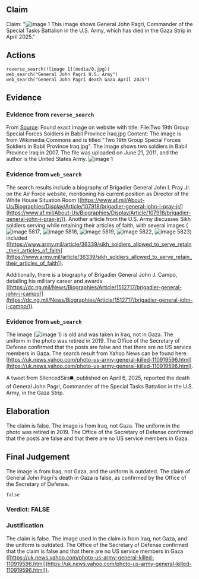 ## Claim
Claim: "![image 1](media/0.jpg) This image shows General John Pagri, Commander of the Special Tasks Battalion in the U.S. Army, which has died in the Gaza Strip in April 2025."

## Actions
```
reverse_search(![image 1](media/0.jpg))
web_search("General John Pagri U.S. Army")
web_search("General John Pagri death Gaza April 2025")
```

## Evidence
### Evidence from `reverse_search`
From [Source](https://en.wikipedia.org/wiki/File:Two_19th_Group_Special_Forces_Soldiers_in_Babil_Province_Iraq.jpg): Found exact image on website with title: File:Two 19th Group Special Forces Soldiers in Babil Province Iraq.jpg
Content: The image is from Wikimedia Commons and is titled "Two 19th Group Special Forces Soldiers in Babil Province Iraq.jpg". The image shows two soldiers in Babil Province Iraq in 2007. The file was uploaded on June 21, 2011, and the author is the United States Army. ![image 1](media/0.jpg)


### Evidence from `web_search`
The search results include a biography of Brigadier General John I. Pray Jr. on the Air Force website, mentioning his current position as Director of the White House Situation Room ([https://www.af.mil/About-Us/Biographies/Display/Article/107918/brigadier-general-john-i-pray-jr/](https://www.af.mil/About-Us/Biographies/Display/Article/107918/brigadier-general-john-i-pray-jr/)). Another article from the U.S. Army discusses Sikh soldiers serving while retaining their articles of faith, with several images (![image 5817](media/2025-08-29_19-28-1756495728-701519.jpg), ![image 5818](media/2025-08-29_19-28-1756495729-773948.jpg), ![image 5819](media/2025-08-29_19-28-1756495732-081249.jpg), ![image 5822](media/2025-08-29_19-28-1756495733-564827.jpg), ![image 5823](media/2025-08-29_19-28-1756495734-427775.jpg)) included ([https://www.army.mil/article/36339/sikh_soldiers_allowed_to_serve_retain_their_articles_of_faith](https://www.army.mil/article/36339/sikh_soldiers_allowed_to_serve_retain_their_articles_of_faith)).

Additionally, there is a biography of Brigadier General John J. Campo, detailing his military career and awards ([https://dc.ng.mil/News/Biographies/Article/1512717/brigadier-general-john-j-campo/](https://dc.ng.mil/News/Biographies/Article/1512717/brigadier-general-john-j-campo/)).


### Evidence from `web_search`
The image (![image 1](media/0.jpg)) is old and was taken in Iraq, not in Gaza. The uniform in the photo was retired in 2019. The Office of the Secretary of Defense confirmed that the posts are false and that there are no US service members in Gaza. The search result from Yahoo News can be found here: [https://uk.news.yahoo.com/photo-us-army-general-killed-110919596.html](https://uk.news.yahoo.com/photo-us-army-general-killed-110919596.html).

A tweet from SilencedSirs◼️, published on April 6, 2025, reported the death of General John Pagri, Commander of the Special Tasks Battalion in the U.S. Army, in the Gaza Strip.


## Elaboration
The claim is false. The image is from Iraq, not Gaza. The uniform in the photo was retired in 2019. The Office of the Secretary of Defense confirmed that the posts are false and that there are no US service members in Gaza.


## Final Judgement
The image is from Iraq, not Gaza, and the uniform is outdated. The claim of General John Pagri's death in Gaza is false, as confirmed by the Office of the Secretary of Defense.

`false`

### Verdict: FALSE

### Justification
The claim is false. The image used in the claim is from Iraq, not Gaza, and the uniform is outdated. The Office of the Secretary of Defense confirmed that the claim is false and that there are no US service members in Gaza ([https://uk.news.yahoo.com/photo-us-army-general-killed-110919596.html](https://uk.news.yahoo.com/photo-us-army-general-killed-110919596.html)).
